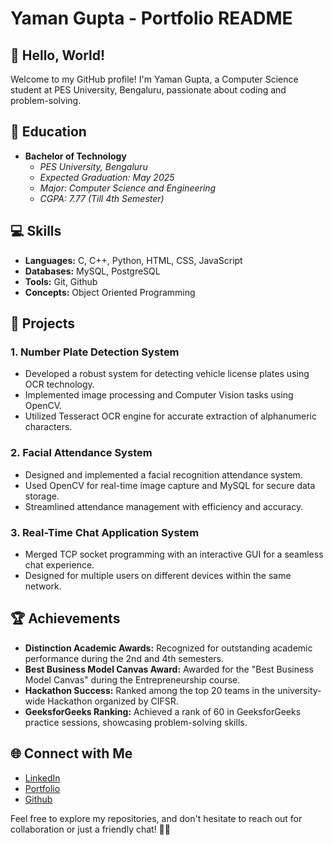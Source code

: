 # Yaman Gupta - Portfolio README

## 👋 Hello, World!

Welcome to my GitHub profile! I'm Yaman Gupta, a Computer Science student at PES University, Bengaluru, passionate about coding and problem-solving.

## 📘 Education

- **Bachelor of Technology**
  - *PES University, Bengaluru*
  - *Expected Graduation: May 2025*
  - *Major: Computer Science and Engineering*
  - *CGPA: 7.77 (Till 4th Semester)*

## 💻 Skills

- **Languages:** C, C++, Python, HTML, CSS, JavaScript
- **Databases:** MySQL, PostgreSQL
- **Tools:** Git, Github
- **Concepts:** Object Oriented Programming

## 🚀 Projects

### 1. Number Plate Detection System

- Developed a robust system for detecting vehicle license plates using OCR technology.
- Implemented image processing and Computer Vision tasks using OpenCV.
- Utilized Tesseract OCR engine for accurate extraction of alphanumeric characters.

### 2. Facial Attendance System

- Designed and implemented a facial recognition attendance system.
- Used OpenCV for real-time image capture and MySQL for secure data storage.
- Streamlined attendance management with efficiency and accuracy.

### 3. Real-Time Chat Application System

- Merged TCP socket programming with an interactive GUI for a seamless chat experience.
- Designed for multiple users on different devices within the same network.

## 🏆 Achievements

- **Distinction Academic Awards:** Recognized for outstanding academic performance during the 2nd and 4th semesters.
- **Best Business Model Canvas Award:** Awarded for the "Best Business Model Canvas" during the Entrepreneurship course.
- **Hackathon Success:** Ranked among the top 20 teams in the university-wide Hackathon organized by CIFSR.
- **GeeksforGeeks Ranking:** Achieved a rank of 60 in GeeksforGeeks practice sessions, showcasing problem-solving skills.

## 🌐 Connect with Me

- [LinkedIn](<https://www.linkedin.com/in/yaman-gupta-184a32233/>)
- [Portfolio](<https://yaman.vercel.app/>)
- [Github](<https://github.com/yaman122>)

Feel free to explore my repositories, and don't hesitate to reach out for collaboration or just a friendly chat! 🚀✨
